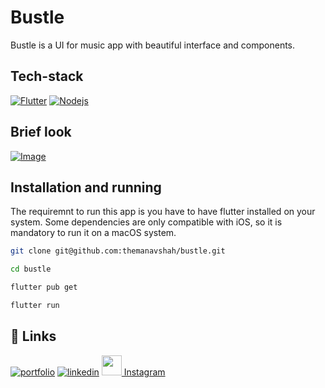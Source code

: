 
# Bustle

Bustle is a UI for music app with beautiful interface and components.


## Tech-stack

[![Flutter](https://img.shields.io/static/v1?label=Frontend&message=Flutter&color=blue)](https://https://flutter.dev/) [![Nodejs](https://img.shields.io/static/v1?label=Backend&message=Node.js&color=green)](https://nodejs.org/en/)

## Brief look

[![Image](https://i.ibb.co/7y04KwL/Screenshot-2022-05-08-at-11-55-14-AM.png)](https://github.com/themanavshah/bustle)



## Installation and running

The requiremnt to run this app is you have to have flutter installed on your system. Some dependencies are only compatible with iOS, so it is mandatory to run it on a macOS system.


```bash
git clone git@github.com:themanavshah/bustle.git
```

```bash
cd bustle
```

```bash
flutter pub get
```

```bash
flutter run
```

## 🔗 Links
[![portfolio](https://img.shields.io/badge/my_portfolio-000?style=for-the-badge&logo=ko-fi&logoColor=white)](https://github.com/themanavshah)
[![linkedin](https://img.shields.io/badge/linkedin-0A66C2?style=for-the-badge&logo=linkedin&logoColor=white)](https://linkedin.com/in/flutterdev)
<a href="https://www.instagram.com/manavcodes">
         <img src="https://upload.wikimedia.org/wikipedia/commons/thumb/e/e7/Instagram_logo_2016.svg/768px-Instagram_logo_2016.svg.png" width="32"> Instagram
</a>
